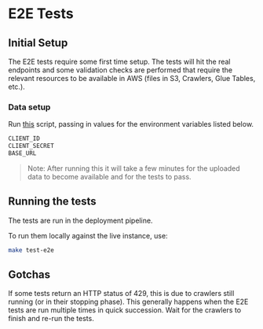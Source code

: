 # E2E Tests

## Initial Setup

The E2E tests require some first time setup. The tests will hit the real endpoints and some validation checks are
performed that require the relevant resources to be available in AWS (files in S3, Crawlers, Glue Tables, etc.).

### Data setup

Run [this](./setup_e2e_tests.py) script, passing in values for the environment variables listed below.

``` bash
CLIENT_ID
CLIENT_SECRET
BASE_URL
```

> Note: After running this it will take a few minutes for the uploaded data to become available and for the tests to pass.

## Running the tests

The tests are run in the deployment pipeline.

To run them locally against the live instance, use:

```bash
make test-e2e
```

## Gotchas

If some tests return an HTTP status of 429, this is due to crawlers still running (or in their stopping phase). This
generally happens when the E2E tests are run multiple times in quick succession. Wait for the crawlers to finish and
re-run the tests.
